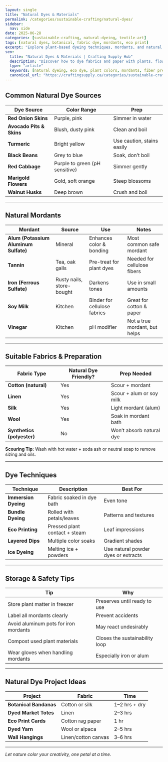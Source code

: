 ```yaml
---
layout: single
title: "Natural Dyes & Materials"
permalink: /categories/sustainable-crafting/natural-dyes/
sidebar:
  nav: side
date: 2025-06-28
categories: [sustainable-crafting, natural-dyeing, textile-art]
tags: [natural dyes, botanical, fabric dye, mordants, eco print]
excerpt: "Explore plant-based dyeing techniques, mordants, and natural fiber prep in this guide to sustainable color in crafting."
seo:
  title: "Natural Dyes & Materials | Crafting Supply Hub"
  description: "Discover how to dye fabrics and paper with plants, flowers, and natural pigments for sustainable, beautiful results."
  type: "article"
  keywords: [natural dyeing, eco dye, plant colors, mordants, fiber prep]
  canonical_url: "https://craftingsupply.ca/categories/sustainable-crafting/natural-dyes/"
---
```

## Common Natural Dye Sources

| Dye Source | Color Range | Prep |
|------------|-------------|------|
| **Red Onion Skins** | Purple, pink | Simmer in water |
| **Avocado Pits & Skins** | Blush, dusty pink | Clean and boil |
| **Turmeric** | Bright yellow | Use caution, stains easily |
| **Black Beans** | Grey to blue | Soak, don’t boil |
| **Red Cabbage** | Purple to green (pH sensitive) | Simmer gently |
| **Marigold Flowers** | Gold, soft orange | Steep blossoms |
| **Walnut Husks** | Deep brown | Crush and boil |

---

## Natural Mordants

| Mordant | Source | Use | Notes |
|--------|--------|-----|-------|
| **Alum (Potassium Aluminum Sulfate)** | Mineral | Enhances color & bonding | Most common safe mordant |
| **Tannin** | Tea, oak galls | Pre-treat for plant dyes | Needed for cellulose fibers |
| **Iron (Ferrous Sulfate)** | Rusty nails, store-bought | Darkens tones | Use in small amounts |
| **Soy Milk** | Kitchen | Binder for cellulose fabrics | Great for cotton & paper |
| **Vinegar** | Kitchen | pH modifier | Not a true mordant, but helps |

---

## Suitable Fabrics & Preparation

| Fabric Type | Natural Dye Friendly? | Prep Needed |
|-------------|------------------------|-------------|
| **Cotton (natural)** | Yes | Scour + mordant |
| **Linen** | Yes | Scour + alum or soy milk |
| **Silk** | Yes | Light mordant (alum) |
| **Wool** | Yes | Soak in mordant bath |
| **Synthetics (polyester)** | No | Won’t absorb natural dye |

**Scouring Tip:** Wash with hot water + soda ash or neutral soap to remove sizing and oils.

---

## Dye Techniques

| Technique | Description | Best For |
|-----------|-------------|----------|
| **Immersion Dyeing** | Fabric soaked in dye bath | Even tone |
| **Bundle Dyeing** | Rolled with petals/leaves | Patterns and textures |
| **Eco Printing** | Pressed plant contact + steam | Leaf impressions |
| **Layered Dips** | Multiple color soaks | Gradient shades |
| **Ice Dyeing** | Melting ice + powders | Use natural powder dyes or extracts |

---

## Storage & Safety Tips

| Tip | Why |
|-----|-----|
| Store plant matter in freezer | Preserves until ready to use |
| Label all mordants clearly | Prevent accidents |
| Avoid aluminum pots for iron mordants | May react undesirably |
| Compost used plant materials | Closes the sustainability loop |
| Wear gloves when handling mordants | Especially iron or alum |

---

## Natural Dye Project Ideas

| Project | Fabric | Time |
|---------|--------|------|
| **Botanical Bandanas** | Cotton or silk | 1–2 hrs + dry |
| **Dyed Market Totes** | Linen | 2–3 hrs |
| **Eco Print Cards** | Cotton rag paper | 1 hr |
| **Dyed Yarn** | Wool or alpaca | 2–5 hrs |
| **Wall Hangings** | Linen/cotton canvas | 3–6 hrs |

---
*Let nature color your creativity, one petal at a time.*
